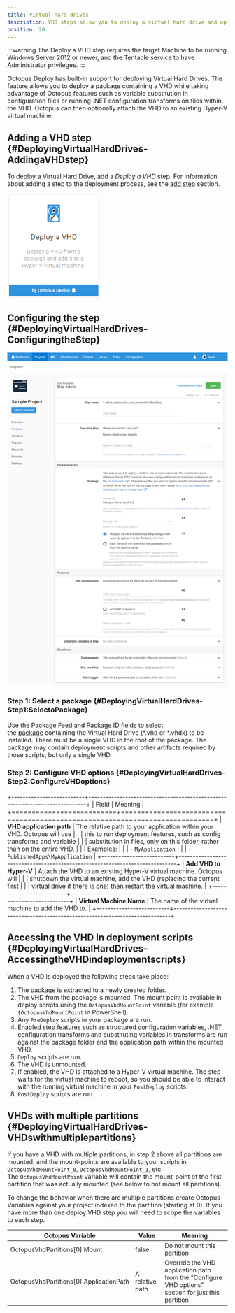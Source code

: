 ```yaml
---
title: Virtual hard drives
description: VHD steps allow you to deploy a virtual hard drive and optionally attach it to a Hyper-V virtual machine.
position: 20
---
```


:::warning
The Deploy a VHD step requires the target Machine to be running Windows Server 2012 or newer, and the Tentacle service to have Administrator privileges.
:::

Octopus Deploy has built-in support for deploying Virtual Hard Drives. The feature allows you to deploy a package containing a VHD while taking advantage of Octopus features such as variable substitution in configuration files or running .NET configuration transforms on files within the VHD. Octopus can then optionally attach the VHD to an existing Hyper-V virtual machine.

## Adding a VHD step {#DeployingVirtualHardDrives-AddingaVHDstep}

To deploy a Virtual Hard Drive, add a *Deploy a VHD* step. For information about adding a step to the deployment process, see the [add step](/docs/projects/steps/index.md) section.

![](images/deploying-virtual-hard-drives-add-step.png "width=500")

## Configuring the step {#DeployingVirtualHardDrives-ConfiguringtheStep}

![](images/deploying-virtual-hard-drives-configure-step.png "width=500")

### Step 1: Select a package {#DeployingVirtualHardDrives-Step1:SelectaPackage}

Use the Package Feed and Package ID fields to select the [package](/docs/packaging-applications/index.md) containing the Virtual Hard Drive (\*.vhd or \*.vhdx) to be installed. There must be a single VHD in the root of the package. The package may contain deployment scripts and other artifacts required by those scripts, but only a single VHD.

### Step 2: Configure VHD options {#DeployingVirtualHardDrives-Step2:ConfigureVHDoptions}

+--------------------------+-----------------------------------------------------------------------------+
| Field                    | Meaning                                                                     |
+==========================+=============================================================================+
| **VHD application path** | The relative path to your application within your VHD. Octopus will use     |
|                          | this to run deployment features, such as config transforms and variable     |
|                          | substitution in files, only on this folder, rather than on the entire VHD.  |
|                          | Examples:                                                                   |
|                          | - `MyApplication`                                                           |
|                          | - `PublishedApps\MyApplication`                                             |
+--------------------------+-----------------------------------------------------------------------------+
| **Add VHD to Hyper-V**   | Attach the VHD to an existing Hyper-V virtual machine. Octopus will         |
|                          | shutdown the virtual machine, add the VHD (replacing the current first      |
|                          | virtual drive if there is one) then restart the virtual machine.            |
+--------------------------+-----------------------------------------------------------------------------+
| **Virtual Machine Name** | The name of the virtual machine to add the VHD to.                          |
+--------------------------+-----------------------------------------------------------------------------+

## Accessing the VHD in deployment scripts {#DeployingVirtualHardDrives-AccessingtheVHDindeploymentscripts}

When a VHD is deployed the following steps take place:

1. The package is extracted to a newly created folder.
2. The VHD from the package is mounted. The mount point is available in deploy scripts using the `OctopusVhdMountPoint` variable (for example `$OctopusVhdMountPoint` in PowerShell).
3. Any `PreDeploy` scripts in your package are run.
4. Enabled step features such as structured configuration variables, .NET configuration transforms and substituting variables in transforms are run against the package folder and the application path within the mounted VHD.
5. `Deploy` scripts are run.
6. The VHD is unmounted.
7. If enabled, the VHD is attached to a Hyper-V virtual machine. The step waits for the virtual machine to reboot, so you should be able to interact with the running virtual machine in your `PostDeploy` scripts.
8. `PostDeploy` scripts are run.

## VHDs with multiple partitions {#DeployingVirtualHardDrives-VHDswithmultiplepartitions}

If you have a VHD with multiple partitions, in step 2 above all partitions are mounted, and the mount-points are available to your scripts in `OctopusVhdMountPoint_0`, `OctopusVhdMountPoint_1`, etc. The `OctopusVhdMountPoint` variable will contain the mount-point of the first partition that was actually mounted (see below to not mount all partitions).

To change the behavior when there are multiple partitions create Octopus Variables against your project indexed to the partition (starting at 0). If you have more than one deploy VHD step you will need to scope the variables to each step.

| Octopus Variable                        | Value           | Meaning                                  |
| --------------------------------------- | --------------- | ---------------------------------------- |
| OctopusVhdPartitions[0].Mount           | false           | Do not mount this partition              |
| OctopusVhdPartitions[0].ApplicationPath | A relative path | Override the VHD application path from the "Configure VHD options" section for just this partition |

